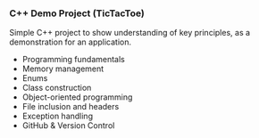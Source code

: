 ### C++ Demo Project (TicTacToe)

Simple C++ project to show understanding of key principles, as a demonstration for an application.

* Programming fundamentals
* Memory management
* Enums
* Class construction
* Object-oriented programming
* File inclusion and headers
* Exception handling
* GitHub & Version Control
